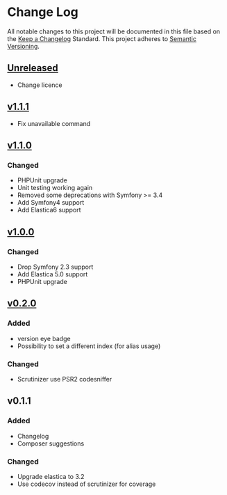 # Change Log
All notable changes to this project will be documented in this file based on the [Keep a Changelog](http://keepachangelog.com/) Standard.
This project adheres to [Semantic Versioning](http://semver.org/).

## [Unreleased](https://github.com/gbprod/elastica-provider-bundle/compare/v1.1.1...HEAD)

 - Change licence

## [v1.1.1](https://github.com/gbprod/elastica-provider-bundle/compare/v1.1.0...v1.1.1)

 - Fix unavailable command

## [v1.1.0](https://github.com/gbprod/elastica-provider-bundle/compare/v1.0.0...v1.1.0)

### Changed

- PHPUnit upgrade
- Unit testing working again
- Removed some deprecations with Symfony >= 3.4 
- Add Symfony4 support
- Add Elastica6 support

## [v1.0.0](https://github.com/gbprod/elastica-provider-bundle/compare/v0.2.0...v1.0.0)

### Changed

- Drop Symfony 2.3 support
- Add Elastica 5.0 support
- PHPUnit upgrade

## [v0.2.0](https://github.com/gbprod/elastica-provider-bundle/compare/v0.1.1...v0.2.0)

### Added

- version eye badge
- Possibility to set a different index (for alias usage)

### Changed

- Scrutinizer use PSR2 codesniffer

## v0.1.1

### Added
- Changelog
- Composer suggestions

### Changed
- Upgrade elastica to 3.2
- Use codecov instead of scrutinizer for coverage
